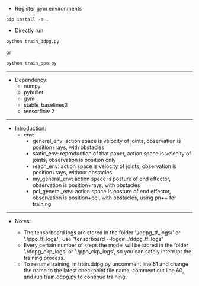 - Register gym environments

```
pip install -e .
```

- Directly run 
```
python train_ddpg.py
```
or 
```
python train_ppo.py
```
***
- Dependency:
  - numpy
  - pybullet
  - gym
  - stable_baselines3
  - tensorflow 2
***
- Introduction:
  - env:
    - general_env: action space is velocity of joints, observation is position+rays, with obstacles
    - static_env: reproduction of that paper, action space is velocity of joints, observation is position only
    - reach_env: action space is velocity of joints, observation is position+rays, without obstacles
    - my_general_env: action space is posture of end effector, observation is position+rays, with obstacles
    - pcl_general_env: action space is posture of end effector, observation is position+pcl, with obstacles, using pn++ for training
***
- Notes:

  - The tensorboard logs are stored in the folder './ddpg_tf_logs/' or './ppo_tf_logs/', use "tensorboard --logdir ./ddpg_tf_logs"
  - Every certain number of steps the model will be stored in the folder './ddpg_ckp_logs' or './ppo_ckp_logs', so you can safely interrupt the training process.
  - To resume training, in train.ddpg.py uncomment line 61 and change the name to the latest checkpoint file name, comment out line 60, and run train.ddpg.py to continue training.
